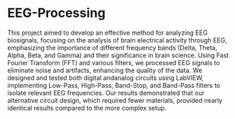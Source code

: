 # EEG-Processing
  This project aimed to develop an effective method for analyzing EEG biosignals, focusing on the analysis of brain electrical activity through EEG, emphasizing the importance of different frequency bands (Delta, Theta, Alpha, Beta, and Gamma) and their significance in brain science. 
  Using Fast Fourier Transform (FFT) and various filters, we processed EEG signals to eliminate noise and artifacts, enhancing the quality of the data. We designed and tested both digital andanalog circuits using LabVIEW, implementing Low-Pass, High-Pass, Band-Stop, and Band-Pass filters to isolate relevant EEG frequencies. 
  Our results demonstrated that our alternative circuit design, which required fewer materials, provided nearly identical results compared to the more complex setup.
